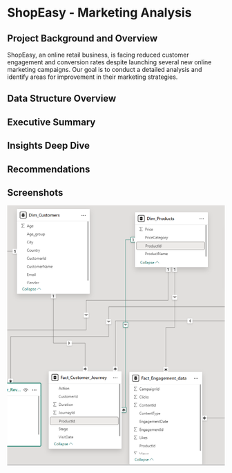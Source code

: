 
# ShopEasy - Marketing Analysis




## Project Background and Overview

ShopEasy, an online retail business, is facing reduced customer engagement and conversion rates despite launching several new online marketing campaigns. Our goal is to conduct a detailed analysis and identify areas for improvement in their marketing strategies.


##  Data Structure Overview


## Executive Summary
## Insights Deep Dive
## Recommendations
## Screenshots

![ERD Diagram](https://github.com/Sugam-Goyal/Shopeasy-Marketing-Analytics-Project/blob/main/Screenshot%202025-03-15%20001113.png?raw=true)



